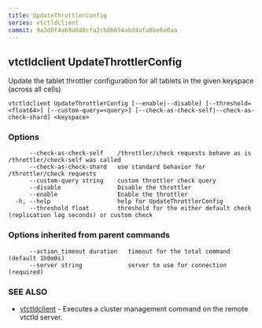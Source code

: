 ```yaml
---
title: UpdateThrottlerConfig
series: vtctldclient
commit: 9a3d0f4a69a840cfa2cb86654abd4afa0be6e0aa
---
```

## vtctldclient UpdateThrottlerConfig

Update the tablet throttler configuration for all tablets in the given keyspace (across all cells)

```
vtctldclient UpdateThrottlerConfig [--enable|--disable] [--threshold=<float64>] [--custom-query=<query>] [--check-as-check-self|--check-as-check-shard] <keyspace>
```

### Options

```
      --check-as-check-self    /throttler/check requests behave as is /throttler/check-self was called
      --check-as-check-shard   use standard behavior for /throttler/check requests
      --custom-query string    custom throttler check query
      --disable                Disable the throttler
      --enable                 Enable the throttler
  -h, --help                   help for UpdateThrottlerConfig
      --threshold float        threshold for the either default check (replication lag seconds) or custom check
```

### Options inherited from parent commands

```
      --action_timeout duration   timeout for the total command (default 1h0m0s)
      --server string             server to use for connection (required)
```

### SEE ALSO

* [vtctldclient](../)	 - Executes a cluster management command on the remote vtctld server.

